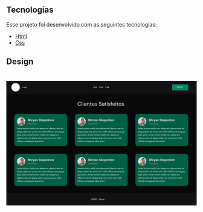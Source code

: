 ## Tecnologias

Esse projeto foi desenvolvido com as seguintes tecnologias:

- [Html](https://developer.mozilla.org/pt-BR/docs/Web/HTML)
- [Css](https://developer.mozilla.org/pt-BR/docs/Web/css)

## Design

<h1 align="center">
    <img alt="Challenge" src=".imagesMD/home.png" width="800px"/>
</h1>

<br>
